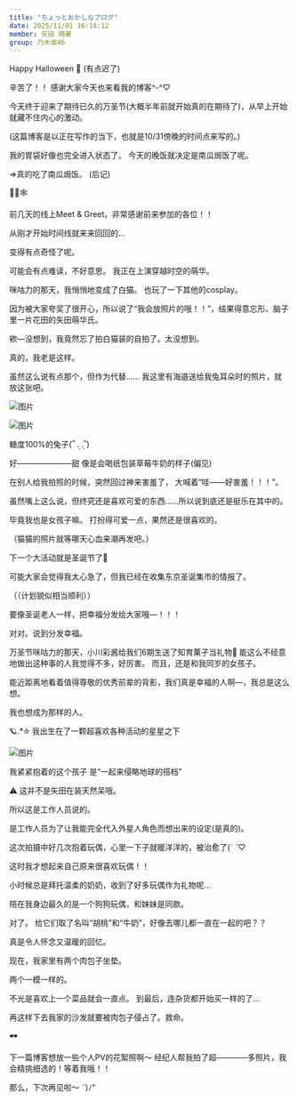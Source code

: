```yaml
---
title: "ちょっとおかしなブログ"
date: 2025/11/01 16:14:12
member: 矢田 萌華
group: 乃木坂46
---
```


Happy Halloween 🎃 (有点迟了)



辛苦了！！
感谢大家今天也来看我的博客^-^♡


今天终于迎来了期待已久的万圣节(大概半年前就开始真的在期待了)，从早上开始就藏不住内心的激动。


(这篇博客是以正在写作的当下，也就是10/31傍晚的时间点来写的。)


我的胃袋好像也完全进入状态了。
今天的晚饭就决定是南瓜焗饭了呢。

⇒真的吃了南瓜焗饭。
(后记)




🎃🦇🕸

前几天的线上Meet & Greet，非常感谢前来参加的各位！！



从刚才开始时间线就来来回回的…

变得有点奇怪了呢。

可能会有点难读，不好意思。
我正在上演穿越时空的萌华。




咪咕力的那天，我悄悄地变成了白猫。
也玩了一下其他的cosplay。


因为被大家夸奖了很开心，所以说了“我会放照片的哦！！”，结果得意忘形、脑子里一片花田的矢田萌华氏。


欸—没想到，我竟然忘了拍白猫装的自拍了。太没想到。

真的，我老是这样。



虽然这么说有点那个，但作为代替……
我这里有海邉送给我兔耳朵时的照片，就放这张吧。

![图片](https://www.nogizaka46.com/files/46/diary/n46/MEMBER/moblog/202511/mobcV8y0h.jpg)

![图片](https://www.nogizaka46.com/files/46/diary/n46/MEMBER/moblog/202511/mobG2Plpi.jpg)

糖度100%的兔子(՞ ܸ. .ܸ՞)

好———————甜
像是会喝纸包装草莓牛奶的样子(偏见)


在别人给我拍照的时候，突然回过神来害羞了，
大喊着“哇——好害羞！！！”。




虽然嘴上这么说，但终究还是喜欢可爱的东西……所以说到底还是挺乐在其中的。


毕竟我也是女孩子嘛。
打扮得可爱一点，果然还是很喜欢的。

（猫猫的照片就等哪天心血来潮再发吧。）


下一个大活动就是圣诞节了🎄

可能大家会觉得我太心急了，但我已经在收集东京圣诞集市的情报了。

（（计划貌似相当顺利））


要像圣诞老人一样，把幸福分发给大家哦—！！！




对对。说到分发幸福。

万圣节咪咕力的那天，小川彩酱给我们6期生送了知育菓子当礼物🍪
能这么不经意地做出这种事的人我觉得不多，好厉害。
而且，还是和我同岁的女孩子。

能近距离地看着值得尊敬的优秀前辈的背影，我们真是幸福的人啊—，我总是这么想。


我也想成为那样的人。






🪐.*✮
我出生在了一颗超喜欢各种活动的星星之下

![图片](https://www.nogizaka46.com/files/46/diary/n46/MEMBER/moblog/202511/mob6lHaug.jpg)


我紧紧抱着的这个孩子
是“一起来侵略地球的搭档”



⚠︎︎ 这并不是矢田在装天然呆哦。

所以这是工作人员说的。

是工作人员为了让我能完全代入外星人角色而想出来的设定(是真的)。



这次拍摄中好几次抱着玩偶，心里一下子就暖洋洋的，被治愈了(*ˊ ˋ*♡


这时我才想起来自己原来很喜欢玩偶！！



小时候总是拜托温柔的奶奶，收到了好多玩偶作为礼物呢…

陪在我身边最久的是一个狗狗玩偶，和妹妹是同款。


对了。
给它们取了名叫“胡桃”和“牛奶”，好像去哪儿都一直在一起的吧？？




真是令人怀念又温暖的回忆。



现在，我家里有两个肉包子坐垫。

两个一模一样的。


不光是喜欢上一个菜品就会一直点。
到最后，连杂货都开始买一样的了…

再这样下去我家的沙发就要被肉包子侵占了。救命。





🕶



下一篇博客想放一些个人PV的花絮照啊～
经纪人帮我拍了超————多照片，我会精挑细选的！等着我哦！！




那么，下次再见啦～ *˙˙*)ﾉ"